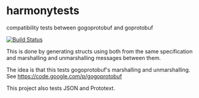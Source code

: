 harmonytests
============

compatibility tests between gogoprotobuf and goprotobuf

[![Build Status](https://drone.io/github.com/gogo/harmonytests/status.png)](https://drone.io/github.com/gogo/harmonytests/latest)

This is done by generating structs using both from the same specification and marshalling and unmarshalling messages between them.

The idea is that this tests gogoprotobuf's marshalling and unmarshalling.
See https://code.google.com/p/gogoprotobuf

This project also tests JSON and Prototext.

